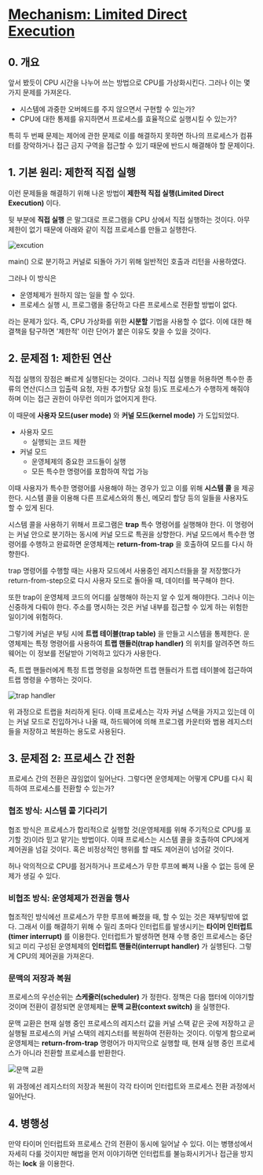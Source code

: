 # [Mechanism: Limited Direct Execution](https://www.notion.so/Operating-Systems-9a584bef7b884f1ea3dcb7a3d83d4e80)

## 0. 개요

앞서 봤듯이 CPU 시간을 나누어 쓰는 방법으로 CPU를 가상화시킨다. 그러나 이는 몇 가지 문제를 가져온다.

- 시스템에 과중한 오버헤드를 주지 않으면서 구현할 수 있는가?
- CPU에 대한 통제를 유지하면서 프로세스를 효율적으로 실행시킬 수 있는가?

특히 두 번째 문제는 제어에 관한 문제로 이를 해결하지 못하면 하나의 프로세스가 컴퓨터를 장악하거나 접근 금지 구역을 접근할 수 있기 때문에 반드시 해결해야 할 문제이다.

## 1. 기본 원리: 제한적 직접 실행

이런 문제들을 해결하기 위해 나온 방법이 **제한적 직접 실행(Limited Direct Execution)** 이다. 

뒷 부분에 **직접 실행** 은 말그대로 프로그램을 CPU 상에서 직접 실행하는 것이다. 아무 제한이 없기 때문에 아래와 같이 직접 프로세스를 만들고 실행한다.

![excution](excution.png)

main() 으로 분기하고 커널로 되돌아 가기 위해 일반적인 호출과 리턴을 사용하였다. 

그러나 이 방식은 

- 운영체제가 원하지 않는 일을 할 수 있다.
- 프로세스 실행 시, 프로그램을 중단하고 다른 프로세스로 전환할 방법이 없다.

라는 문제가 있다. 즉, CPU 가상화를 위한 **시분할** 기법을 사용할 수 없다. 이에 대한 해결책을 탐구하면 '제한적' 이란 단어가 붙은 이유도 찾을 수 있을 것이다.

## 2. 문제점 1: 제한된 연산

직접 실행의 장점은 빠르게 실행된다는 것이다. 그러나 직접 실행을 허용하면 특수한 종류의 연산(디스크 입출력 요청, 자원 추가할당 요청 등)도 프로세스가 수행하게 해줘야하며 이는 접근 권한이 아무런 의미가 없어지게 한다.

이 때문에 **사용자 모드(user mode)** 와 **커널 모드(kernel mode)** 가 도입되었다. 

- 사용자 모드
	- 실행되는 코드 제한
- 커널 모드
	- 운영체제의 중요한 코드들이 실행
	- 모든 특수한 명령어를 포함하여 작업 가능

이때 사용자가 특수한 명령어를 사용해야 하는 경우가 있고 이를 위해 **시스템 콜** 을 제공한다. 시스템 콜을 이용해 다른 프로세스와의 통신, 메모리 할당 등의 일들을 사용자도 할 수 있게 된다.

시스템 콜을 사용하기 위해서 프로그램은 **trap** 특수 명령어를 실행해야 한다. 이 명령어는 커널 안으로 분기하는 동시에 커널 모드로 특권을 상향한다. 커널 모드에서 특수한 명령어를 수행하고 완료하면 운영체제는 **return-from-trap** 을 호출하여 모드를 다시 하향한다.

trap 명령어를 수행할 때는 사용자 모드에서 사용중인 레지스터들을 잘 저장했다가 return-from-step으로 다시 사용자 모드로 돌아올 때, 데이터를 복구해야 한다.

또한 trap이 운영체제 코드의 어디를 실행해야 하는지 알 수 있게 해야한다. 그러나 이는 신중하게 다뤄야 한다. 주소를 명시하는 것은 커널 내부를 접근할 수 있게 하는 위험한 일이기에 위험하다.

그렇기에 커널은 부팅 시에 **트랩 테이블(trap table)** 을 만들고 시스템을 통제한다. 운영체제는 특정 명령어를 사용하여 **트랩 핸들러(trap handler)** 의 위치를 알려주면 하드웨어는 이 정보를 전달받아 기억하고 있다가 사용한다. 

즉, 트랩 핸들러에게 특정 트랩 명령을 요청하면 트랩 핸들러가 트랩 테이블에 접근하여 트랩 명령을 수행하는 것이다. 

![trap handler](trap_handler.png)

위 과정으로 트랩을 처리하게 된다. 이때 프로세스는 각자 커널 스택을 가지고 있는데 이는 커널 모드로 진입하거나 나올 때, 하드웨어에 의해 프로그램 카운터와 범용 레지스터들을 저장하고 복원하는 용도로 사용된다.

## 3. 문제점 2: 프로세스 간 전환

프로세스 간의 전환은 끊임없이 일어난다. 그렇다면 운영체제는 어떻게 CPU를 다시 획득하여 프로세스를 전환할 수 있는가?

### 협조 방식: 시스템 콜 기다리기

협조 방식은 프로세스가 합리적으로 실행할 것(운영체제를 위해 주기적으로 CPU를 포기할 것)이라 믿고 맡기는 방법이다. 이때 프로세스는 시스템 콜을 호출하여 CPU에게 제어권을 넘길 것이다. 혹은 비정상적인 행위를 할 때도 제어권이 넘어갈 것이다.

허나 악의적으로 CPU를 점거하거나 프로세스가 무한 루프에 빠져 나올 수 없는 등에 문제가 생길 수 있다.

### 비협조 방식: 운영체제가 전권을 행사

협조적인 방식에선 프로세스가 무한 루프에 빠졌을 때, 할 수 있는 것은 재부팅밖에 없다. 그래서 이를 해결하기 위해 수 밀리 초마다 인터럽트를 발생시키는 **타이머 인터럽트(timer interrupt)** 를 이용한다. 인터럽트가 발생하면 현재 수행 중인 프로세스는 중단되고 미리 구성된 운영체제의 **인터럽트 핸들러(interrupt handler)** 가 실행된다. 그렇게 CPU의 제어권을 가져온다.

### 문맥의 저장과 복원

프로세스의 우선순위는 **스케줄러(scheduler)** 가 정한다. 정책은 다음 챕터에 이야기할 것이며 전환이 결정되면 운영체제는 **문맥 교환(context switch)** 을 실행한다.

문맥 교환은 현재 실행 중인 프로세스의 레지스터 값을 커널 스택 같은 곳에 저장하고 곧 실행될 프로세스의 커널 스택의 레지스터를 복원하여 전환하는 것이다. 이렇게 함으로써 운영체제는 **return-from-trap** 명령어가 마지막으로 실행할 때, 현재 실행 중인 프로세스가 아니라 전환할 프로세스를 반환한다.

![문맥 교환](context_switch.png)

위 과정에선 레지스터의 저장과 복원이 각각 타이머 인터럽트와 프로세스 전환 과정에서 일어난다. 

## 4. 병행성

만약 타이머 인터럽트와 프로세스 간의 전환이 동시에 일어날 수 있다. 이는 병행성에서 자세히 다룰 것이지만 해법을 먼저 이야기하면 인터럽트를 불능화시키거나 접근을 방지하는 **lock** 을 이용한다.